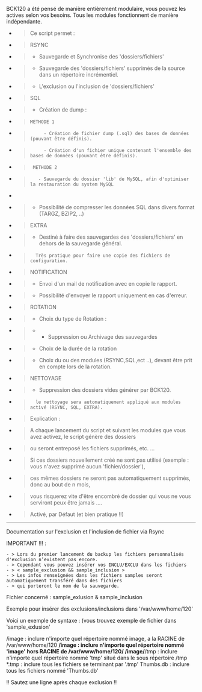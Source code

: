BCK120 a été pensé de manière entièrement modulaire, vous pouvez les actives selon vos besoins.
Tous les modules fonctionnent de manière indépendante.

- > Ce script permet :

 - > RSYNC
 - >  - Sauvegarde et Synchronise des 'dossiers/fichiers'
 - >  - Sauvegarde des 'dossiers/fichiers' supprimés de la source dans un répertoire incrémentiel.
 - >  - L'exclusion ou l'inclusion de 'dossiers/fichiers'
 - > SQL
 - >  - Création de dump :
 - >     METHODE 1
 - >          - Création de fichier dump (.sql) des bases de données (pouvant être définis).
 - >          - Création d'un fichier unique contenant l'ensemble des bases de données (pouvant être définis).
 - >      METHODE 2
 - >        - Sauvegarde du dossier 'lib' de MySQL, afin d'optimiser la restauration du system MySQL
 - >
 - >   - Possibilité de compresser les données SQL dans divers format (TARGZ, BZIP2, ..)
 - > EXTRA
 - >   - Destiné à faire des sauvegardes des 'dossiers/fichiers' en dehors de la sauvegarde général.
 - >       Très pratique pour faire une copie des fichiers de configuration.
 - > NOTIFICATION
 - >   - Envoi d'un mail de notification avec en copie le rapport.
 - >   - Possibilité d'envoyer le rapport uniquement en cas d'erreur.
 - > ROTATION
 - >   - Choix du type de Rotation :
 - >   -  - Suppression ou Archivage des sauvegardes
 - >   - Choix de la durée de la rotation
 - >   - Choix du ou des modules (RSYNC,SQL,ect ..), devant être prit en compte lors de la rotation.
 - > NETTOYAGE
 - >    - Suppression des dossiers vides générer par BCK120.
 - >       le nettoyage sera automatiquement appliqué aux modules activé (RSYNC, SQL, EXTRA).
 - >    Explication :
 - >   A chaque lancement du script et suivant les modules que vous avez activez, le script génère des dossiers
 - >   ou seront entreposé les fichiers supprimés, etc. ...
 - >  Si ces dossiers nouvellement créé ne sont pas utilisé (exemple : vous n'avez supprimé aucun 'fichier/dossier'),
 - >    ces mêmes dossiers ne seront pas automatiquement supprimés, donc au bout de n mois,
 - >   vous risquerez vite d'être encombré de dossier qui vous ne vous serviront peux être jamais ....
 - >   Activé, par Défaut (et bien pratique !!)

----------------------------------------------------------------------
Documentation sur l'exclusion et l'inclusion de fichier via Rsync

IMPORTANT !!! :

    - > Lors du premier lancement du backup les fichiers personnalisés d'exclusion n’existent pas encore.
    - > Cependant vous pouvez insérer vos INCLU/EXCLU dans les fichiers
    - > < sample_exclusion && sample_inclusion >
    - > Les infos renseignées dans les fichiers samples seront automatiquement transféré dans des fichiers
    - > qui porteront le nom de la sauvegarde.

   Fichier concerné : sample_exlusion & sample_inclusion

   Exemple pour insérer des exclusions/inclusions dans '/var/www/home/120'

   Voici un exemple de syntaxe : (vous trouvez exemple de fichier dans 'sample_exlusion'

   /image : inclure n'importe quel répertoire nommé image, a la RACINE de /var/www/home/120
   **/image : inclure n'importe quel répertoire nommé 'image' hors RACINE de /var/www/home/120/
   /image/**/tmp : inclure n'importe quel répertoire nommé 'tmp' situé dans le sous répertoire /tmp
   *.tmp : inclure tous les fichiers se terminant par '.tmp'
   Thumbs.db : inclure tous les fichiers nommé 'Thumbs.db'

   !! Sautez une ligne après chaque exclusion !!

